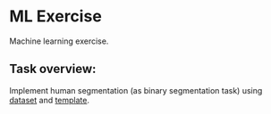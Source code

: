 # ML Exercise
Machine learning exercise.
## Task overview:
Implement human segmentation (as binary segmentation task) using [dataset](https://github.com/SzymKwiatkowski/Human-Segmentation-Dataset.git) and [template](https://github.com/SzymKwiatkowski/ml-pytorch-template).
